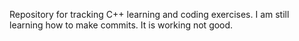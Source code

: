 Repository for tracking C++ learning and coding exercises. I am still learning how to make commits. It is working not good. 